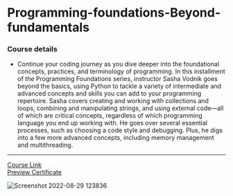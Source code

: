 # Programming-foundations-Beyond-fundamentals
### Course details
- Continue your coding journey as you dive deeper into the foundational concepts, practices, and terminology of programming. In this installment of the Programming Foundations series, instructor Sasha Vodnik goes beyond the basics, using Python to tackle a variety of intermediate and advanced concepts and skills you can add to your programming repertoire. Sasha covers creating and working with collections and loops, combining and manipulating strings, and using external code—all of which are critical concepts, regardless of which programming language you end up working with. He goes over several essential processes, such as choosing a code style and debugging. Plus, he digs into a few more advanced concepts, including memory management and multithreading.
---
[Course Link](https://www.linkedin.com/learning/programming-foundations-beyond-the-fundamentals/?resume=false)
<br>[Preview Certificate](https://www.linkedin.com/learning/certificates/63e2ad52f508e95131cd562ae457844b64ede5430c707f5a243a43ee43026a97?trk=share_certificate)


![Screenshot 2022-08-29 123836](https://user-images.githubusercontent.com/91760639/187185230-93d5b53f-9c81-401a-ac33-7d4ee4946fc5.jpg)
